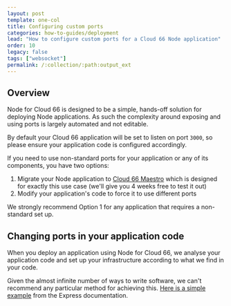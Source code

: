 ```yaml
---
layout: post
template: one-col
title: Configuring custom ports
categories: how-to-guides/deployment
lead: "How to configure custom ports for a Cloud 66 Node application"
order: 10
legacy: false
tags: ["websocket"]
permalink: /:collection/:path:output_ext
---
```


## Overview

Node for Cloud 66 is designed to be a simple, hands-off solution for deploying Node applications. As such the complexity around exposing and using ports is largely automated and not editable.

By default your Cloud 66 application will be set to listen on port `3000`, so please ensure your application code is configured accordingly.

If you need to use non-standard ports for your application or any of its components, you have two options:

1. Migrate your Node application to [Cloud 66 Maestro](https://www.cloud66.com/containers/maestro/) which is designed for exactly this use case (we'll give you 4 weeks free to test it out)
2. Modify your application's code to force it to use different ports

We strongly recommend Option 1 for any application that requires a non-standard set up. 

## Changing ports in your application code

When you deploy an application using Node for Cloud 66, we analyse your application code and set up your infrastructure according to what we find in your code.  

Given the almost infinite number of ways to write software, we can't recommend any particular method for achieving this. [Here is a simple example](https://expressjs.com/en/starter/hello-world.html) from the Express documentation.